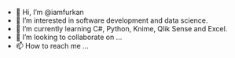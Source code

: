 - 👋 Hi, I’m @iamfurkan
- 👀 I’m interested in software development and data science.
- 🌱 I’m currently learning C#, Python, Knime, Qlik Sense and Excel.
- 💞️ I’m looking to collaborate on ...
- 📫 How to reach me ...

<!---
iamfurkan/iamfurkan is a ✨ special ✨ repository because its `README.md` (this file) appears on your GitHub profile.
You can click the Preview link to take a look at your changes.
--->

